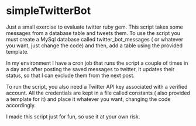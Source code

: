 simpleTwitterBot
================

Just a small exercise to evaluate twitter ruby gem. This script takes some messages from a database table and tweets them.
To use the script you must create a MySql database called twitter_bot_messages ( or whatever you want, just change the code) and then, add a table using the provided template.

In my environment I have a cron job that runs the script a couple of times in a day and after posting the saved messages to twitter,
it updates their status, so that I can exclude them from the next post.

To run the script, you also need a Twitter API key associated with a verified account. All the credentials are kept in a file called constants ( also provided a template for it) and place it whatever you want, changing the code accordingly.

I made this script just for fun, so use it at your own risk.
